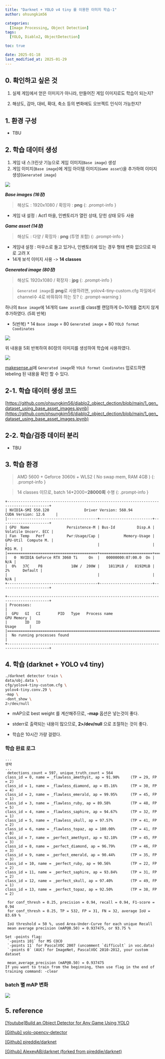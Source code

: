 ```yaml
---
title: "Darknet + YOLO v4 tiny 를 이용한 이미지 학습-1"
author: ohsungkim56

categories:
  [Image Processing, Object Detection]
tags:
  [YOLO, Diablo2, ObjectDetection]

toc: true

date: 2025-01-18
last_modified_at: 2025-01-29
---
```


## 0. 확인하고 싶은 것

1. 실제 게임에서 얻은 이미지가 아니라, 만들어진 게임 이미지로도 학습이 되는지?

2. 해상도, 감마, 대비, 확대, 축소 등의 변화에도 오브젝트 인식이 가능한지?

## 1. 환경 구성

- TBU

## 2. 학습 데이터 생성

1. 게임 내 스크린샷 기능으로 게임 이미지(`Base image`) 생성
2. 게임 이미지(`Base image`)에 게임 아이템 이미지(`Game asset`)을 추가하여 이미지 생성(`Generated image`)

![](/img/2025-01-18/baseImage_gameasset.png)

**_Base images (16장)_**

> 해상도 : 1920x1080 / 확장자 : **png**
{: .prompt-info }
- 게임 내 설정 : Act1 마을, 인벤토리가 열린 상태, 닫힌 상태 모두 사용

**_Game asset (14장)_**

> 해상도 : 다양 / 확장자 : **png** (투명 포함)
{: .prompt-info }
- 게임내 설정 : 마우스로 들고 있거나, 인벤토리에 있는 경우 형태 변화 없으므로 따로 고려 X
- 14개 보석 이미지 사용 -> **14 classes**

**_Generated image (80장)_**

> 해상도 1920x1080 / 확장자 : **jpg**
{: .prompt-info }

> `Generated image`를 **png**로 사용하려면, 
yolov4-tiny-custom.cfg 파일에서 channel수 4로 바꿔줘야 하는 듯?
{: .prompt-warning }

하나의 `Base image`에 14개의 `Game asset`를 class별 랜덤하게 0~10개를 겹치지 않게 추가하였다. (5회 반복)

- 5(반복) * 14 `Base image` = 80 `Generated image` + 80 `YOLO format Coodinates`

![](/img/2025-01-18/generatedImage_YOLO_label.png)

위 내용을 5회 반복하여 80장의 이미지를 생성하여 학습에 사용하였다.

![](/img/2025-01-18/makesese_ai_check_labeling.png)

[makesense.ai](https://www.makesense.ai/)에 `Generated image`와 `YOLO format Coodinates` 업로드하면 lebeling 된 내용을 확인 할 수 있다.

## 2-1. 학습 데이터 생성 코드

[https://github.com/ohsungkim56/diablo2_object_dection/blob/main/1_gen_dataset_using_base_asset_images.ipynb](https://github.com/ohsungkim56/diablo2_object_dection/blob/main/1_gen_dataset_using_base_asset_images.ipynb)

## 2-2. 학습/검증 데이터 분리

- TBU

## 3. 학습 환경

> AMD 5600 + Geforce 3060ti + WLS2 ( No swap mem, RAM 4GB )
{: .prompt-info }

> 14 classes 이므로, batch 14\*2000=**28000회** 수행
{: .prompt-info }


```
+-----------------------------------------------------------------------------------------+
| NVIDIA-SMI 550.120                Driver Version: 560.94         CUDA Version: 12.6     |
|-----------------------------------------+------------------------+----------------------+
| GPU  Name                 Persistence-M | Bus-Id          Disp.A | Volatile Uncorr. ECC |
| Fan  Temp   Perf          Pwr:Usage/Cap |           Memory-Usage | GPU-Util  Compute M. |
|                                         |                        |               MIG M. |
|=========================================+========================+======================|
|   0  NVIDIA GeForce RTX 3060 Ti     On  |   00000000:07:00.0  On |                  N/A |
|  0%   37C    P8             18W /  200W |    1811MiB /   8192MiB |      2%      Default |
|                                         |                        |                  N/A |
+-----------------------------------------+------------------------+----------------------+

+-----------------------------------------------------------------------------------------+
| Processes:                                                                              |
|  GPU   GI   CI        PID   Type   Process name                              GPU Memory |
|        ID   ID                                                               Usage      |
|=========================================================================================|
|  No running processes found                                                             |
+-----------------------------------------------------------------------------------------+
```

## 4. 학습 (darknet + YOLO v4 tiny)

```bash
./darknet detector train \
data/obj.data \
cfg/yolov4-tiny-custom.cfg \
yolov4-tiny.conv.29 \
-map \
-dont_show \
2>/dev/null
```

- mAP으로 best weight 를 계산해주므로, **-map** 옵션은 넣는것이 좋다.

- stderr로 출력되는 내용이 많으므로, **2>/dev/null** 으로 조절하는 것이 좋다.

- 학습은 10시간 가량 걸렸다.

### 학습 완료 로그

```shell
...
생략
...
 detections_count = 597, unique_truth_count = 564
class_id = 0, name = _flawless_amethyst, ap = 91.90%     (TP = 29, FP = 2)
class_id = 1, name = _flawless_diamond, ap = 85.16%      (TP = 30, FP = 4)
class_id = 2, name = _flawless_emerald, ap = 99.95%      (TP = 45, FP = 1)
class_id = 3, name = _flawless_ruby, ap = 89.58%         (TP = 48, FP = 5)
class_id = 4, name = _flawless_saphire, ap = 94.67%      (TP = 32, FP = 1)
class_id = 5, name = _flawless_skull, ap = 97.57%        (TP = 41, FP = 2)
class_id = 6, name = _flawless_topaz, ap = 100.00%       (TP = 41, FP = 0)
class_id = 7, name = _perfect_amethyst, ap = 92.10%      (TP = 45, FP = 3)
class_id = 8, name = _perfect_diamond, ap = 96.79%       (TP = 46, FP = 3)
class_id = 9, name = _perfect_emerald, ap = 90.44%       (TP = 35, FP = 3)
class_id = 10, name = _perfect_ruby, ap = 90.56%         (TP = 22, FP = 2)
class_id = 11, name = _perfect_saphire, ap = 93.84%      (TP = 31, FP = 2)
class_id = 12, name = _perfect_skull, ap = 97.40%        (TP = 49, FP = 1)
class_id = 13, name = _perfect_topaz, ap = 92.50%        (TP = 38, FP = 2)

 for conf_thresh = 0.25, precision = 0.94, recall = 0.94, F1-score = 0.94
 for conf_thresh = 0.25, TP = 532, FP = 31, FN = 32, average IoU = 83.69 %

 IoU threshold = 50 %, used Area-Under-Curve for each unique Recall
 mean average precision (mAP@0.50) = 0.937475, or 93.75 %

Set -points flag:
 `-points 101` for MS COCO
 `-points 11` for PascalVOC 2007 (uncomment `difficult` in voc.data)
 `-points 0` (AUC) for ImageNet, PascalVOC 2010-2012, your custom dataset

 mean_average_precision (mAP@0.50) = 0.937475
If you want to train from the beginning, then use flag in the end of training command: -clear
```

### batch 별 mAP 변화

![](/img/2025-01-18/traing_chart.png)

## 5. reference

[[Youtube]Build an Object Detector for Any Game Using YOLO](https://www.youtube.com/watch?v=RSXgyDf2ALo)

[[Github] yolo-opencv-detector](https://github.com/moises-dias/yolo-opencv-detector/tree/main)

[[Github] pjreddie/darknet](https://github.com/pjreddie/darknet)

[[Github] AlexeyAB/darknet (forked from pjreddie/darknet)](https://github.com/AlexeyAB/darknet)
